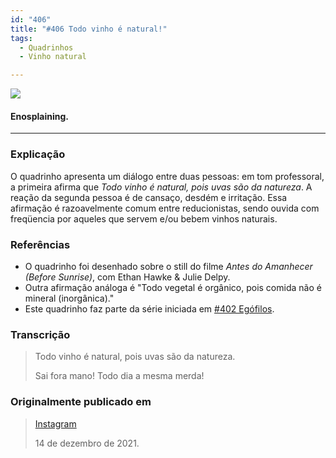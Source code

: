 ```yaml
---
id: "406"
title: "#406 Todo vinho é natural!"
tags:
  - Quadrinhos
  - Vinho natural

---
```

![](https://bebiodicionario-com.s3.amazonaws.com/media/posts/202112/267280079_1544381735946165_5869296588521390643_n_17940900247701854.jpg)
#### Enosplaining.

---

### Explicação
O quadrinho apresenta um diálogo entre duas pessoas: em tom professoral, a primeira afirma que *Todo vinho é natural, pois uvas são da natureza*. A reação da segunda pessoa é de cansaço, desdém e irritação. Essa afirmação é razoavelmente comum entre reducionistas, sendo ouvida com freqüencia por aqueles que servem e/ou bebem vinhos naturais. 

### Referências
- O quadrinho foi desenhado sobre o still do filme *Antes do Amanhecer (Before Sunrise)*, com Ethan Hawke & Julie Delpy.
- Outra afirmação análoga é "Todo vegetal é orgânico, pois comida não é mineral (inorgânica)."
- Este quadrinho faz parte da série iniciada em [#402 Egófilos](bod402/).

### Transcrição
> Todo vinho é natural, pois uvas são da natureza.
> 
> Sai fora mano! Todo dia a mesma merda!

### Originalmente publicado em 
> [Instagram](https://www.instagram.com/p/CXeVK1ZpjWp/)
> 
> 14 de dezembro de 2021.
